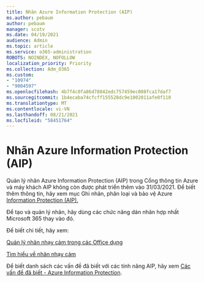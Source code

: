 ```yaml
---
title: Nhãn Azure Information Protection (AIP)
ms.author: pebaum
author: pebaum
manager: scotv
ms.date: 04/19/2021
audience: Admin
ms.topic: article
ms.service: o365-administration
ROBOTS: NOINDEX, NOFOLLOW
localization_priority: Priority
ms.collection: Adm_O365
ms.custom:
- "10974"
- "9004597"
ms.openlocfilehash: 4b7f4c0fa86d78842edc757459ec008fca17daf7
ms.sourcegitcommit: 1b4ecaba74cfcff155528dc9e1002011afe0f110
ms.translationtype: MT
ms.contentlocale: vi-VN
ms.lasthandoff: 08/21/2021
ms.locfileid: "58451764"
---
```

# <a name="azure-information-protection-aip-labels"></a>Nhãn Azure Information Protection (AIP)

Quản lý nhãn Azure Information Protection (AIP) trong Cổng thông tin Azure và máy khách AIP không còn được phát triển thêm vào 31/03/2021. Để biết thêm thông tin, hãy xem mục Ghi nhãn, phân loại và bảo vệ Azure [Information Protection (AIP).](https://docs.microsoft.com/azure/information-protection/aip-classification-and-protection)

Để tạo và quản lý nhãn, hãy dùng các chức năng dán nhãn hợp nhất Microsoft 365 thay vào đó. 

Để biết chi tiết, hãy xem:

[Quản lý nhãn nhạy cảm trong các Office dụng](https://docs.microsoft.com/microsoft-365/compliance/sensitivity-labels-office-apps)

[Tìm hiểu về nhãn nhạy cảm](https://docs.microsoft.com/microsoft-365/compliance/sensitivity-labels)

Để biết danh sách các vấn đề đã biết với các tính năng AIP, hãy xem [Các vấn đề đã biết - Azure Information Protection](https://docs.microsoft.com/azure/information-protection/known-issues).